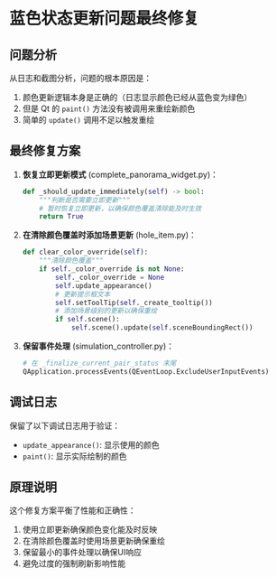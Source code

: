 # 蓝色状态更新问题最终修复

## 问题分析

从日志和截图分析，问题的根本原因是：
1. 颜色更新逻辑本身是正确的（日志显示颜色已经从蓝色变为绿色）
2. 但是 Qt 的 `paint()` 方法没有被调用来重绘新颜色
3. 简单的 `update()` 调用不足以触发重绘

## 最终修复方案

1. **恢复立即更新模式** (complete_panorama_widget.py)：
   ```python
   def _should_update_immediately(self) -> bool:
       """判断是否需要立即更新"""
       # 暂时恢复立即更新，以确保颜色覆盖清除能及时生效
       return True
   ```

2. **在清除颜色覆盖时添加场景更新** (hole_item.py)：
   ```python
   def clear_color_override(self):
       """清除颜色覆盖"""
       if self._color_override is not None:
           self._color_override = None
           self.update_appearance()
           # 更新提示框文本
           self.setToolTip(self._create_tooltip())
           # 添加场景级别的更新以确保重绘
           if self.scene():
               self.scene().update(self.sceneBoundingRect())
   ```

3. **保留事件处理** (simulation_controller.py)：
   ```python
   # 在 _finalize_current_pair_status 末尾
   QApplication.processEvents(QEventLoop.ExcludeUserInputEvents)
   ```

## 调试日志

保留了以下调试日志用于验证：
- `update_appearance()`: 显示使用的颜色
- `paint()`: 显示实际绘制的颜色

## 原理说明

这个修复方案平衡了性能和正确性：
1. 使用立即更新确保颜色变化能及时反映
2. 在清除颜色覆盖时使用场景更新确保重绘
3. 保留最小的事件处理以确保UI响应
4. 避免过度的强制刷新影响性能